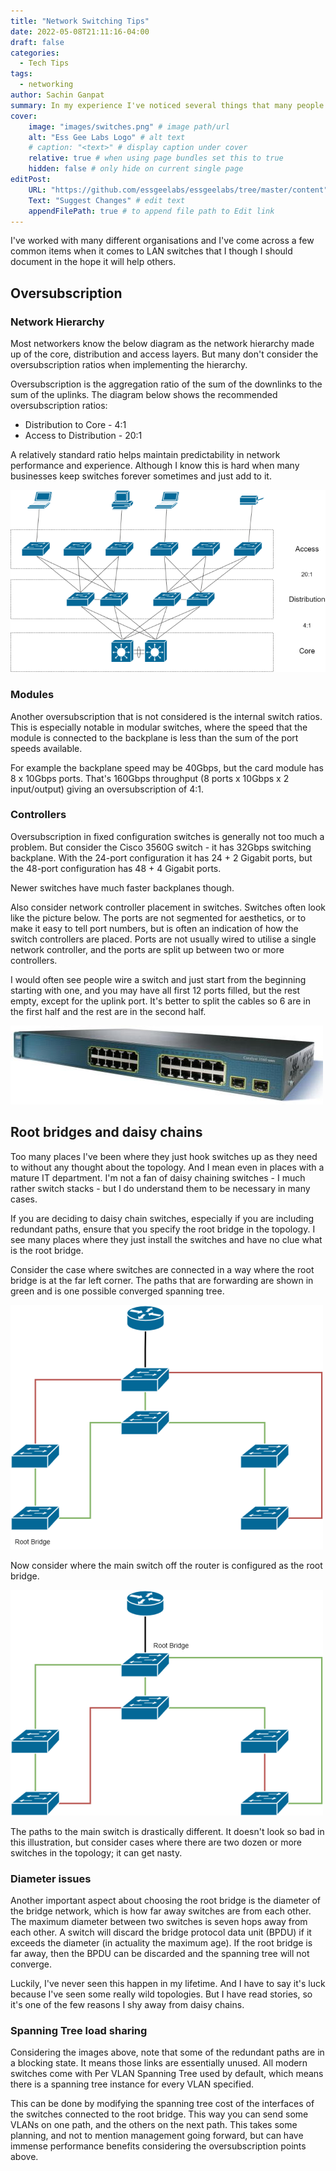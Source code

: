 ```yaml
---
title: "Network Switching Tips"
date: 2022-05-08T21:11:16-04:00
draft: false
categories:
  - Tech Tips
tags: 
  - networking
author: Sachin Ganpat
summary: In my experience I've noticed several things that many people don't know about switches so I thought it wise to document some. I'll be updating this when new things come to mind.
cover:
    image: "images/switches.png" # image path/url
    alt: "Ess Gee Labs Logo" # alt text
    # caption: "<text>" # display caption under cover
    relative: true # when using page bundles set this to true
    hidden: false # only hide on current single page
editPost:
    URL: "https://github.com/essgeelabs/essgeelabs/tree/master/content"
    Text: "Suggest Changes" # edit text
    appendFilePath: true # to append file path to Edit link
---
```


I've worked with many different organisations and I've come across a few common items when it comes to LAN switches that I though I should document in the hope it will help others.



## Oversubscription

### Network Hierarchy

Most networkers know the below diagram as the network hierarchy made up of the core, distribution and access layers. But many don't consider the oversubscription ratios when implementing the hierarchy.

Oversubscription is the aggregation ratio of the sum of the downlinks to the sum of the uplinks. The diagram below shows the recommended oversubscription ratios:

* Distribution to Core - 4:1
* Access to Distribution - 20:1

A relatively standard ratio helps maintain predictability in network performance and experience. Although I know this is hard when many businesses keep switches forever sometimes and just add to it.



![Switch Hierarchy](images/switch-hierarchy.png)



### Modules

Another oversubscription that is not considered is the internal switch ratios. This is especially notable in modular switches, where the speed that the module is connected to the backplane is less than the sum of the port speeds available. 

For example the backplane speed may be 40Gbps, but the card module has 8 x 10Gbps ports. That's 160Gbps throughput (8 ports x 10Gbps x 2 input/output) giving an oversubscription of 4:1.

### Controllers

Oversubscription in fixed configuration switches is generally not too much a problem. But consider the Cisco 3560G switch - it has 32Gbps switching backplane. With the 24-port configuration it has 24 + 2 Gigabit ports, but the 48-port configuration has 48 + 4 Gigabit ports. 

Newer switches have much faster backplanes though.

Also consider network controller placement in switches. Switches often look like the picture below. The ports are not segmented for aesthetics, or to make it easy to tell port numbers, but is often an indication of how the switch controllers are placed. Ports are not usually wired to utilise a single network controller, and the ports are split up between two or more controllers. 

I would often see people wire a switch and just start from the beginning starting with one, and you may have all first 12 ports filled, but the rest empty, except for the uplink port. It's better to split the cables so 6 are in the first half and the rest are in the second half. 



![Cisco 3560](images/ws-c3560-24ts-s.jpg)



## Root bridges and daisy chains

Too many places I've been where they just hook switches up as they need to without any thought about the topology. And I mean even in places with a mature IT department. I'm not a fan of daisy chaining switches - I much rather switch stacks - but I do understand them to be necessary in many cases. 

If you are deciding to daisy chain switches, especially if you are including redundant paths, ensure that you specify the root bridge in the topology. I see many places where they just install the switches and have no clue what is the root bridge.

Consider the case where switches are connected in a way where the root bridge is at the far left corner. The paths that are forwarding are shown in green and is one possible converged spanning tree.



![Switch Topology with far root bridge](images/switch-topology-1.png)



Now consider where the main switch off the router is configured as the root bridge.



![Switch topology where main switch is root](images/switch-topology-2.png)



The paths to the main switch is drastically different. It doesn't look so bad in this illustration, but consider cases where there are two dozen or more switches in the topology; it can get nasty.

### Diameter issues

Another important aspect about choosing the root bridge is the diameter of the bridge network, which is how far away switches are from each other. The maximum diameter between two switches is seven hops away from each other. A switch will discard the bridge protocol data unit (BPDU) if it exceeds the diameter (in actuality the maximum age). If the root bridge is far away, then the BPDU can be discarded and the spanning tree will not converge.

Luckily, I've never seen this happen in my lifetime. And I have to say it's luck because I've seen some really wild topologies. But I have read stories, so it's one of the few reasons I shy away from daisy chains. 

### Spanning Tree load sharing

Considering the images above, note that some of the redundant paths are in a blocking state. It means those links are essentially unused. All modern switches come with Per VLAN Spanning Tree used by default, which means there is a spanning tree instance for every VLAN specified. 

This can be done by modifying the spanning tree cost of the interfaces of the switches connected to the root bridge. This way you can send some VLANs on one path, and the others on the next path. This takes some planning, and not to mention management going forward, but can have immense performance benefits considering the oversubscription points above.

